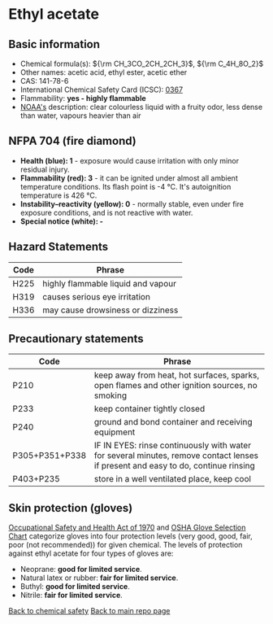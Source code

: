 # Ethyl acetate

## Basic information

- Chemical formula(s): ${\rm CH_3CO_2CH_2CH_3}$, ${\rm C_4H_8O_2}$
- Other names:  acetic acid, ethyl ester, acetic ether
- CAS: 141-78-6
- International Chemical Safety Card (ICSC): [0367](https://inchem.org/documents/icsc/icsc/eics0367.htm)
- Flammability: **yes - highly flammable**
- [NOAA's](https://cameochemicals.noaa.gov/chemical/665) description: clear colourless liquid with a fruity odor, less dense than water, vapours heavier than air

## NFPA 704 (fire diamond)

- **Health (blue): 1** - exposure would cause irritation with only minor residual injury.
- **Flammability (red): 3** - it can be ignited under almost all ambient temperature conditions. Its flash point is -4 °C. It's autoignition temperature is 426 °C.
- **Instability–reactivity (yellow): 0** - normally stable, even under fire exposure conditions, and is not reactive with water.
- **Special notice (white): -**

## Hazard Statements

| Code | Phrase                             |
| ---- | ---------------------------------- |
| H225 | highly flammable liquid and vapour |
| H319 | causes serious eye irritation      |
| H336 | may cause drowsiness or dizziness  |

## Precautionary statements

| Code           | Phrase                                                                                                                           |
| -------------- | -------------------------------------------------------------------------------------------------------------------------------- |
| P210           | keep away from heat, hot surfaces, sparks, open flames and other ignition sources, no smoking                                    |
| P233           | keep container tightly closed                                                                                                    |
| P240           | ground and bond container and receiving equipment                                                                                |
| P305+P351+P338 | IF IN EYES: rinse continuously with water for several minutes, remove contact lenses if present and easy to do, continue rinsing |
| P403+P235      | store in a well ventilated place, keep cool                                                                                      |

## Skin protection (gloves)

[Occupational Safety and Health Act of 1970](https://www.osha.gov/sites/default/files/publications/osha3151.pdf) and [OSHA Glove Selection Chart](https://safety.fsu.edu/safety_manual/OSHA%20Glove%20Selection%20Chart.pdf) categorize gloves into four protection levels (very good, good, fair, poor (not recommended)) for given chemical. The levels of protection against ethyl acetate for four types of gloves are:

- Neoprane: **good for limited service**.
- Natural latex or rubber: **fair for limited service**.
- Buthyl: **good for limited service**.
- Nitrile: **fair for limited service**.

[Back to chemical safety](https://github.com/Global-Health-Engineering/group-safety)
[Back to main repo page](https://github.com/Global-Health-Engineering/group-safety/tree/main/02-chemical-safety)
